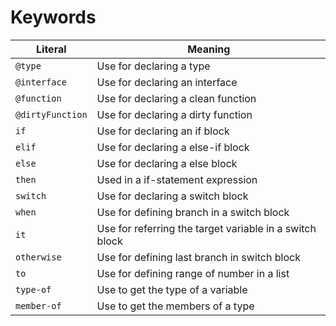 # Keywords

|Literal|Meaning|
|--|--|
|`@type`|Use for declaring a type
|`@interface`|Use for declaring an interface
|`@function`|Use for declaring a clean function
|`@dirtyFunction`|Use for declaring a dirty function
|`if`|Use for declaring an if block
|`elif`|Use for declaring a else-if block
|`else`|Use for declaring a else block
|`then`|Used in a if-statement expression
|`switch`|Use for declaring a switch block
|`when`|Use for defining branch in a switch block
|`it`|Use for referring the target variable in a switch block
|`otherwise`|Use for defining last branch in switch block
|`to`|Use for defining range of number in a list
|`type-of`|Use to get the type of a variable
|`member-of`|Use to get the members of a type